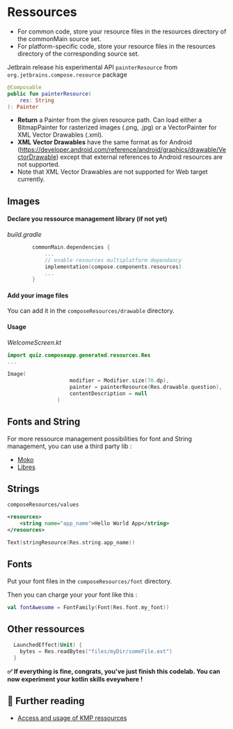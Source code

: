 
#  Ressources

- For common code, store your resource files in the resources directory of the commonMain source set.
- For platform-specific code, store your resource files in the resources directory of the corresponding source set.

 Jetbrain release his experimental API `painterResource` from `org.jetbrains.compose.resource` package
```kotlin
@Composable
public fun painterResource(
    res: String
): Painter
```

- **Return** a Painter from the given resource path. Can load either a BitmapPainter for rasterized images (.png, .jpg) or a VectorPainter for XML Vector Drawables (.xml).
- **XML Vector Drawables** have the same format as for Android (https://developer.android.com/reference/android/graphics/drawable/VectorDrawable) except that external references to Android resources are not supported. 
- Note that XML Vector Drawables are not supported for Web target currently.
  

 ## Images 

 #### Declare you ressource management library (if not yet)

*build.gradle*
```kotlin
        commonMain.dependencies {
            ...
            // enable resources multiplatform dependancy
            implementation(compose.components.resources)
            ...
        }
```

#### Add your image files 

You can add it in the `composeResources/drawable` directory.

#### Usage

*WelcomeScreen.kt*
``` kotlin
import quiz.composeapp.generated.resources.Res
...

Image(
                    modifier = Modifier.size(70.dp),
                    painter = painterResource(Res.drawable.question),
                    contentDescription = null
                )
```

## Fonts and String

For more ressource management possibilities for font and String management, you can use a third party lib :
-  [Moko]('https://github.com/icerockdev/moko-resources') 
- [Libres](https://github.com/Skeptick/libres)


## Strings

`composeResources/values`
```xml
<resources>
    <string name="app_name">Hello World App</string>
</resources>
```

```kotlin
Text(stringResource(Res.string.app_name))
```

## Fonts
Put your font files in the `composeResources/font` directory.

Then you can charge your your font like this :

```kotlin
val fontAwesome = FontFamily(Font(Res.font.my_font))
```

## Other ressources

```kotlin
  LaunchedEffect(Unit) { 
    bytes = Res.readBytes("files/myDir/someFile.ext")
  }
```


**✅ If everything is fine,  congrats, you've just finish this codelab. You can now experiment your kotlin skills eveywhere !**

## 📖 Further reading
- [Access and usage of KMP ressources](https://www.jetbrains.com/help/kotlin-multiplatform-dev/compose-multiplatform-resources-usage.html#resource-usage)
